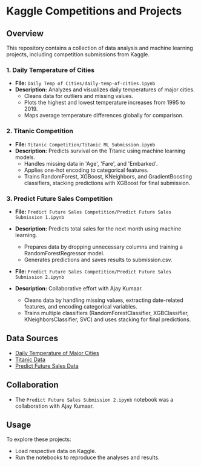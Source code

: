 # Kaggle Competitions and Projects

## Overview
This repository contains a collection of data analysis and machine learning projects, including competition submissions from Kaggle.

### 1. Daily Temperature of Cities
- **File:** `Daily Temp of Cities/daily-temp-of-cities.ipynb`
- **Description:** Analyzes and visualizes daily temperatures of major cities.
  - Cleans data for outliers and missing values.
  - Plots the highest and lowest temperature increases from 1995 to 2019.
  - Maps average temperature differences globally for comparison.

### 2. Titanic Competition
- **File:** `Titanic Competition/Titanic ML Submission.ipynb`
- **Description:** Predicts survival on the Titanic using machine learning models.
  - Handles missing data in 'Age', 'Fare', and 'Embarked'.
  - Applies one-hot encoding to categorical features.
  - Trains RandomForest, XGBoost, KNeighbors, and GradientBoosting classifiers, stacking predictions with XGBoost for final submission.

### 3. Predict Future Sales Competition
- **File:** `Predict Future Sales Competition/Predict Future Sales Submission 1.ipynb`
- **Description:** Predicts total sales for the next month using machine learning.
  - Prepares data by dropping unnecessary columns and training a RandomForestRegressor model.
  - Generates predictions and saves results to submission.csv.

- **File:** `Predict Future Sales Competition/Predict Future Sales Submission 2.ipynb`
- **Description:** Collaborative effort with Ajay Kumaar.
  - Cleans data by handling missing values, extracting date-related features, and encoding categorical variables.
  - Trains multiple classifiers (RandomForestClassifier, XGBClassifier, KNeighborsClassifier, SVC) and uses stacking for final predictions.

## Data Sources
- [Daily Temperature of Major Cities](https://www.kaggle.com/datasets/sudalairajkumar/daily-temperature-of-major-cities)
- [Titanic Data](https://www.kaggle.com/competitions/titanic/data)
- [Predict Future Sales Data](https://www.kaggle.com/competitions/competitive-data-science-predict-future-sales/data)

## Collaboration
- The `Predict Future Sales Submission 2.ipynb` notebook was a collaboration with Ajay Kumaar.

## Usage
To explore these projects:
- Load respective data on Kaggle.
- Run the notebooks to reproduce the analyses and results.
